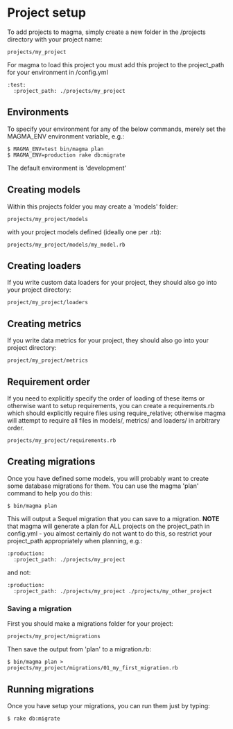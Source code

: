 # Project setup

To add projects to magma, simply create a new folder in the /projects directory
with your project name:

    projects/my_project

For magma to load this project you must add this project to the project_path
for your environment in /config.yml

    :test:
      :project_path: ./projects/my_project

## Environments

To specify your environment for any of the below commands, merely set the MAGMA_ENV environment
variable, e.g.:

    $ MAGMA_ENV=test bin/magma plan
    $ MAGMA_ENV=production rake db:migrate

The default environment is 'development'

## Creating models

Within this projects folder you may create a 'models' folder:

    projects/my_project/models

with your project models defined (ideally one per .rb):

    projects/my_project/models/my_model.rb

## Creating loaders

If you write custom data loaders for your project, they should also go into your project directory:

    project/my_project/loaders

## Creating metrics

If you write data metrics for your project, they should also go into your project directory:

    project/my_project/metrics

## Requirement order

If you need to explicitly specify the order of loading of these items or
otherwise want to setup requirements, you can create a requirements.rb which should
explicitly require files using require_relative; otherwise magma will attempt
to require all files in models/, metrics/ and loaders/ in arbitrary order.

    projects/my_project/requirements.rb

## Creating migrations

Once you have defined some models, you will probably want to create some
database migrations for them. You can use the magma 'plan' command to help
you do this:

    $ bin/magma plan

This will output a Sequel migration that you can save to a migration.  **NOTE**
that magma will generate a plan for ALL projects on the project_path in
config.yml - you almost certainly do not want to do this, so restrict your project_path
appropriately when planning, e.g.:

    :production:
      :project_path: ./projects/my_project

and not:

    :production:
      :project_path: ./projects/my_project ./projects/my_other_project

### Saving a migration

First you should make a migrations folder for your project:

    projects/my_project/migrations

Then save the output from 'plan' to a migration.rb:

    $ bin/magma plan > projects/my_project/migrations/01_my_first_migration.rb

## Running migrations

Once you have setup your migrations, you can run them just by typing:

    $ rake db:migrate
